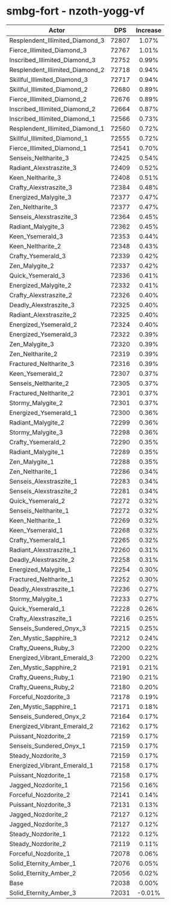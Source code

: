 # smbg-fort - nzoth-yogg-vf
| Actor | DPS | Increase |
|---|:---:|:---:|
|Resplendent_Illimited_Diamond_3|72807|1.07%|
|Fierce_Illimited_Diamond_3|72767|1.01%|
|Inscribed_Illimited_Diamond_3|72752|0.99%|
|Resplendent_Illimited_Diamond_2|72718|0.94%|
|Skillful_Illimited_Diamond_3|72717|0.94%|
|Skillful_Illimited_Diamond_2|72680|0.89%|
|Fierce_Illimited_Diamond_2|72676|0.89%|
|Inscribed_Illimited_Diamond_2|72664|0.87%|
|Inscribed_Illimited_Diamond_1|72566|0.73%|
|Resplendent_Illimited_Diamond_1|72560|0.72%|
|Skillful_Illimited_Diamond_1|72555|0.72%|
|Fierce_Illimited_Diamond_1|72541|0.70%|
|Senseis_Neltharite_3|72425|0.54%|
|Radiant_Alexstraszite_3|72409|0.52%|
|Keen_Neltharite_3|72408|0.51%|
|Crafty_Alexstraszite_3|72384|0.48%|
|Energized_Malygite_3|72377|0.47%|
|Zen_Neltharite_3|72377|0.47%|
|Senseis_Alexstraszite_3|72364|0.45%|
|Radiant_Malygite_3|72362|0.45%|
|Keen_Ysemerald_3|72353|0.44%|
|Keen_Neltharite_2|72348|0.43%|
|Crafty_Ysemerald_3|72339|0.42%|
|Zen_Malygite_2|72337|0.42%|
|Quick_Ysemerald_3|72336|0.41%|
|Energized_Malygite_2|72332|0.41%|
|Crafty_Alexstraszite_2|72326|0.40%|
|Deadly_Alexstraszite_3|72325|0.40%|
|Radiant_Alexstraszite_2|72325|0.40%|
|Energized_Ysemerald_2|72324|0.40%|
|Energized_Ysemerald_3|72322|0.39%|
|Zen_Malygite_3|72320|0.39%|
|Zen_Neltharite_2|72319|0.39%|
|Fractured_Neltharite_3|72316|0.39%|
|Keen_Ysemerald_2|72307|0.37%|
|Senseis_Neltharite_2|72305|0.37%|
|Fractured_Neltharite_2|72301|0.37%|
|Stormy_Malygite_2|72301|0.37%|
|Energized_Ysemerald_1|72300|0.36%|
|Radiant_Malygite_2|72299|0.36%|
|Stormy_Malygite_3|72298|0.36%|
|Crafty_Ysemerald_2|72290|0.35%|
|Radiant_Malygite_1|72289|0.35%|
|Zen_Malygite_1|72288|0.35%|
|Zen_Neltharite_1|72286|0.34%|
|Senseis_Alexstraszite_1|72283|0.34%|
|Senseis_Alexstraszite_2|72281|0.34%|
|Quick_Ysemerald_2|72272|0.32%|
|Senseis_Neltharite_1|72272|0.32%|
|Keen_Neltharite_1|72269|0.32%|
|Keen_Ysemerald_1|72268|0.32%|
|Crafty_Ysemerald_1|72265|0.32%|
|Radiant_Alexstraszite_1|72260|0.31%|
|Deadly_Alexstraszite_2|72258|0.31%|
|Energized_Malygite_1|72254|0.30%|
|Fractured_Neltharite_1|72252|0.30%|
|Deadly_Alexstraszite_1|72236|0.27%|
|Stormy_Malygite_1|72233|0.27%|
|Quick_Ysemerald_1|72228|0.26%|
|Crafty_Alexstraszite_1|72216|0.25%|
|Senseis_Sundered_Onyx_3|72215|0.25%|
|Zen_Mystic_Sapphire_3|72212|0.24%|
|Crafty_Queens_Ruby_3|72200|0.22%|
|Energized_Vibrant_Emerald_3|72200|0.22%|
|Zen_Mystic_Sapphire_2|72191|0.21%|
|Crafty_Queens_Ruby_1|72190|0.21%|
|Crafty_Queens_Ruby_2|72180|0.20%|
|Forceful_Nozdorite_3|72178|0.19%|
|Zen_Mystic_Sapphire_1|72171|0.18%|
|Senseis_Sundered_Onyx_2|72164|0.17%|
|Energized_Vibrant_Emerald_2|72162|0.17%|
|Puissant_Nozdorite_2|72159|0.17%|
|Senseis_Sundered_Onyx_1|72159|0.17%|
|Steady_Nozdorite_3|72159|0.17%|
|Energized_Vibrant_Emerald_1|72158|0.17%|
|Puissant_Nozdorite_1|72158|0.17%|
|Jagged_Nozdorite_1|72156|0.16%|
|Forceful_Nozdorite_2|72141|0.14%|
|Puissant_Nozdorite_3|72131|0.13%|
|Jagged_Nozdorite_2|72127|0.12%|
|Jagged_Nozdorite_3|72127|0.12%|
|Steady_Nozdorite_1|72122|0.12%|
|Steady_Nozdorite_2|72119|0.11%|
|Forceful_Nozdorite_1|72078|0.06%|
|Solid_Eternity_Amber_1|72076|0.05%|
|Solid_Eternity_Amber_2|72056|0.02%|
|Base|72038|0.00%|
|Solid_Eternity_Amber_3|72031|-0.01%|
